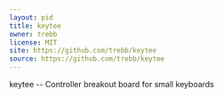 ```yaml
---
layout: pid
title: keytee
owner: trebb
license: MIT
site: https://github.com/trebb/keytee
source: https://github.com/trebb/keytee
---
```

keytee -- Controller breakout board for small keyboards